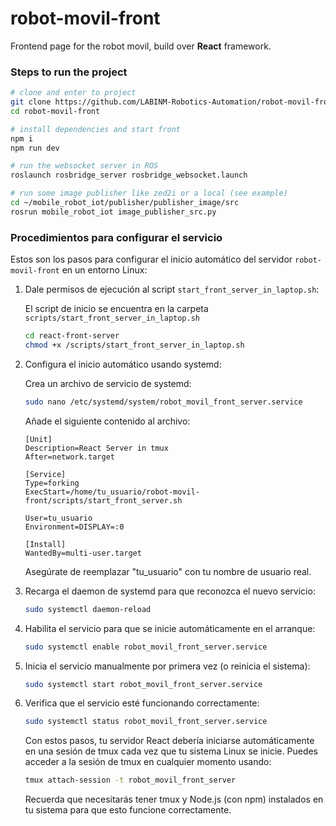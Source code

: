 # robot-movil-front

Frontend page for the robot movil, build over **React** framework.

### Steps to run the project

```bash
# clone and enter to project
git clone https://github.com/LABINM-Robotics-Automation/robot-movil-front.git
cd robot-movil-front

# install dependencies and start front
npm i
npm run dev

# run the websocket server in ROS
roslaunch rosbridge_server rosbridge_websocket.launch

# run some image publisher like zed2i or a local (see example)
cd ~/mobile_robot_iot/publisher/publisher_image/src
rosrun mobile_robot_iot image_publisher_src.py
```

### Procedimientos para configurar el servicio

Estos son los pasos para configurar el inicio automático del servidor `robot-movil-front` en un entorno Linux:

1. Dale permisos de ejecución al script `start_front_server_in_laptop.sh`:

    El script de inicio se encuentra en la carpeta `scripts/start_front_server_in_laptop.sh`

    ```bash
    cd react-front-server
    chmod +x /scripts/start_front_server_in_laptop.sh
    ```
2. Configura el inicio automático usando systemd:

    Crea un archivo de servicio de systemd:

    ```bash
    sudo nano /etc/systemd/system/robot_movil_front_server.service
    ```

    Añade el siguiente contenido al archivo:

    ```
    [Unit]
    Description=React Server in tmux
    After=network.target

    [Service]
    Type=forking
    ExecStart=/home/tu_usuario/robot-movil-front/scripts/start_front_server.sh 

    User=tu_usuario
    Environment=DISPLAY=:0

    [Install]
    WantedBy=multi-user.target
    ```
    Asegúrate de reemplazar "tu_usuario" con tu nombre de usuario real.

3. Recarga el daemon de systemd para que reconozca el nuevo servicio:

    ```bash
    sudo systemctl daemon-reload
    ```

4. Habilita el servicio para que se inicie automáticamente en el arranque:

    ```bash
    sudo systemctl enable robot_movil_front_server.service
    ```

5. Inicia el servicio manualmente por primera vez (o reinicia el sistema):

    ```bash
    sudo systemctl start robot_movil_front_server.service
    ```

6. Verifica que el servicio esté funcionando correctamente:

    ```bash
    sudo systemctl status robot_movil_front_server.service
    ```

    Con estos pasos, tu servidor React debería iniciarse automáticamente en una sesión de tmux cada vez que tu sistema Linux se inicie. Puedes acceder a la sesión de tmux en cualquier momento usando:

    ```bash
    tmux attach-session -t robot_movil_front_server
    ```

    Recuerda que necesitarás tener tmux y Node.js (con npm) instalados en tu sistema para que esto funcione correctamente.

